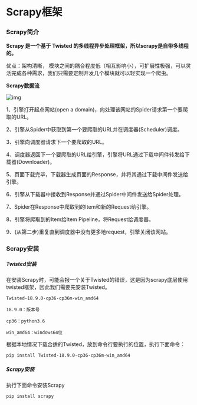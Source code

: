 # Scrapy框架

### Scrapy简介

**Scrapy 是一个基于 Twisted 的多线程异步处理框架，所以scrapy是自带多线程的。**

优点：架构清晰， 模块之间的耦合程度低（相互影响小），可扩展性极强，可以灵活完成各种需求，我们只需要定制开发几个模块就可以轻实现一个爬虫。

**Scrapy数据流**

![img](https://upload-images.jianshu.io/upload_images/1370011-a3be891e6a48dad7.png?imageMogr2/auto-orient/strip%7CimageView2/2/w/706/format/webp)

1、引擎打开起点网站(open a domain)，向处理该网站的Spider请求第⼀个要爬取的URL。

2、引擎从Spider中获取到第⼀个要爬取的URL并在调度器(Scheduler)调度。

3、引擎向调度器请求下⼀个要爬取的URL。

4、调度器返回下⼀个要爬取的URL给引擎，引擎将URL通过下载中间件转发给下载器(Downloader)。

5、页面下载完毕，下载器生成页面的Response，并将其通过下载中间件发送给引擎。

6、引擎从下载器中接收到Response并通过Spider中间件发送给Spider处理。

7、Spider在Response中爬取到的Item和新的Request给引擎。

8、引擎将爬取到的Item给Item Pipeline，将Request给调度器。

9、(从第⼆步)重复直到调度器中没有更多地request，引擎关闭该⽹站。

### Scrapy安装

##### Twisted安装

在安装Scrapy时，可能会报一个关于Twisted的错误，这是因为scrapy底层使用twisted框架，因此我们需要先安装Twisted。

```
Twisted-18.9.0-cp36-cp36m-win_amd64

18.9.0：版本号

cp36：python3.6

win_amd64：windows64位
```

根据本地情况下载合适的Twisted，放到命令行要执行的位置，执行下面命令：

```
pip install Twisted-18.9.0-cp36-cp36m-win_amd64
```

##### Scrapy安装

执行下面命令安装Scrapy

```
pip install scrapy
```

